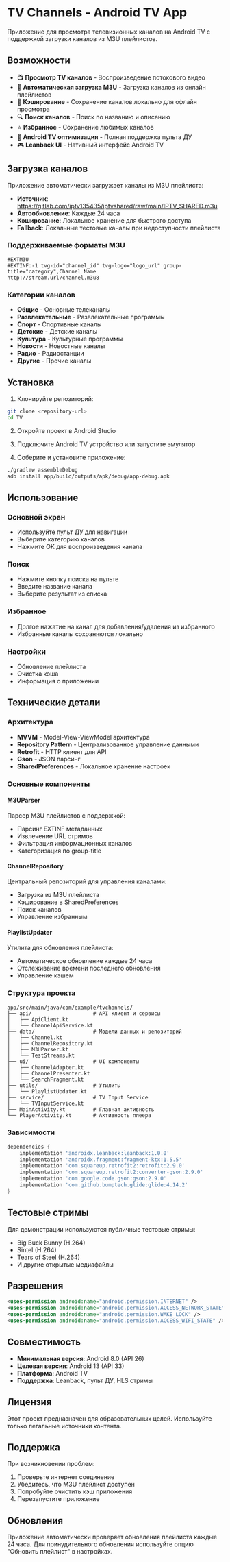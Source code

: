 # TV Channels - Android TV App

Приложение для просмотра телевизионных каналов на Android TV с поддержкой загрузки каналов из M3U плейлистов.

## Возможности

- 📺 **Просмотр TV каналов** - Воспроизведение потокового видео
- 🔄 **Автоматическая загрузка M3U** - Загрузка каналов из онлайн плейлистов
- 💾 **Кэширование** - Сохранение каналов локально для офлайн просмотра
- 🔍 **Поиск каналов** - Поиск по названию и описанию
- ⭐ **Избранное** - Сохранение любимых каналов
- 📱 **Android TV оптимизация** - Полная поддержка пульта ДУ
- 🎮 **Leanback UI** - Нативный интерфейс Android TV

## Загрузка каналов

Приложение автоматически загружает каналы из M3U плейлиста:
- **Источник**: https://gitlab.com/iptv135435/iptvshared/raw/main/IPTV_SHARED.m3u
- **Автообновление**: Каждые 24 часа
- **Кэширование**: Локальное хранение для быстрого доступа
- **Fallback**: Локальные тестовые каналы при недоступности плейлиста

### Поддерживаемые форматы M3U

```m3u
#EXTM3U
#EXTINF:-1 tvg-id="channel_id" tvg-logo="logo_url" group-title="category",Channel Name
http://stream.url/channel.m3u8
```

### Категории каналов

- **Общие** - Основные телеканалы
- **Развлекательные** - Развлекательные программы
- **Спорт** - Спортивные каналы
- **Детские** - Детские каналы
- **Культура** - Культурные программы
- **Новости** - Новостные каналы
- **Радио** - Радиостанции
- **Другие** - Прочие каналы

## Установка

1. Клонируйте репозиторий:
```bash
git clone <repository-url>
cd TV
```

2. Откройте проект в Android Studio

3. Подключите Android TV устройство или запустите эмулятор

4. Соберите и установите приложение:
```bash
./gradlew assembleDebug
adb install app/build/outputs/apk/debug/app-debug.apk
```

## Использование

### Основной экран
- Используйте пульт ДУ для навигации
- Выберите категорию каналов
- Нажмите OK для воспроизведения канала

### Поиск
- Нажмите кнопку поиска на пульте
- Введите название канала
- Выберите результат из списка

### Избранное
- Долгое нажатие на канал для добавления/удаления из избранного
- Избранные каналы сохраняются локально

### Настройки
- Обновление плейлиста
- Очистка кэша
- Информация о приложении

## Технические детали

### Архитектура
- **MVVM** - Model-View-ViewModel архитектура
- **Repository Pattern** - Централизованное управление данными
- **Retrofit** - HTTP клиент для API
- **Gson** - JSON парсинг
- **SharedPreferences** - Локальное хранение настроек

### Основные компоненты

#### M3UParser
Парсер M3U плейлистов с поддержкой:
- Парсинг EXTINF метаданных
- Извлечение URL стримов
- Фильтрация информационных каналов
- Категоризация по group-title

#### ChannelRepository
Центральный репозиторий для управления каналами:
- Загрузка из M3U плейлиста
- Кэширование в SharedPreferences
- Поиск каналов
- Управление избранным

#### PlaylistUpdater
Утилита для обновления плейлиста:
- Автоматическое обновление каждые 24 часа
- Отслеживание времени последнего обновления
- Управление кэшем

### Структура проекта

```
app/src/main/java/com/example/tvchannels/
├── api/                    # API клиент и сервисы
│   ├── ApiClient.kt
│   └── ChannelApiService.kt
├── data/                   # Модели данных и репозиторий
│   ├── Channel.kt
│   ├── ChannelRepository.kt
│   ├── M3UParser.kt
│   └── TestStreams.kt
├── ui/                     # UI компоненты
│   ├── ChannelAdapter.kt
│   ├── ChannelPresenter.kt
│   └── SearchFragment.kt
├── utils/                  # Утилиты
│   └── PlaylistUpdater.kt
├── service/                # TV Input Service
│   └── TVInputService.kt
├── MainActivity.kt         # Главная активность
└── PlayerActivity.kt       # Активность плеера
```

### Зависимости

```gradle
dependencies {
    implementation 'androidx.leanback:leanback:1.0.0'
    implementation 'androidx.fragment:fragment-ktx:1.5.5'
    implementation 'com.squareup.retrofit2:retrofit:2.9.0'
    implementation 'com.squareup.retrofit2:converter-gson:2.9.0'
    implementation 'com.google.code.gson:gson:2.9.0'
    implementation 'com.github.bumptech.glide:glide:4.14.2'
}
```

## Тестовые стримы

Для демонстрации используются публичные тестовые стримы:
- Big Buck Bunny (H.264)
- Sintel (H.264)
- Tears of Steel (H.264)
- И другие открытые медиафайлы

## Разрешения

```xml
<uses-permission android:name="android.permission.INTERNET" />
<uses-permission android:name="android.permission.ACCESS_NETWORK_STATE" />
<uses-permission android:name="android.permission.WAKE_LOCK" />
<uses-permission android:name="android.permission.ACCESS_WIFI_STATE" />
```

## Совместимость

- **Минимальная версия**: Android 8.0 (API 26)
- **Целевая версия**: Android 13 (API 33)
- **Платформа**: Android TV
- **Поддержка**: Leanback, пульт ДУ, HLS стримы

## Лицензия

Этот проект предназначен для образовательных целей. Используйте только легальные источники контента.

## Поддержка

При возникновении проблем:
1. Проверьте интернет соединение
2. Убедитесь, что M3U плейлист доступен
3. Попробуйте очистить кэш приложения
4. Перезапустите приложение

## Обновления

Приложение автоматически проверяет обновления плейлиста каждые 24 часа. Для принудительного обновления используйте опцию "Обновить плейлист" в настройках. 